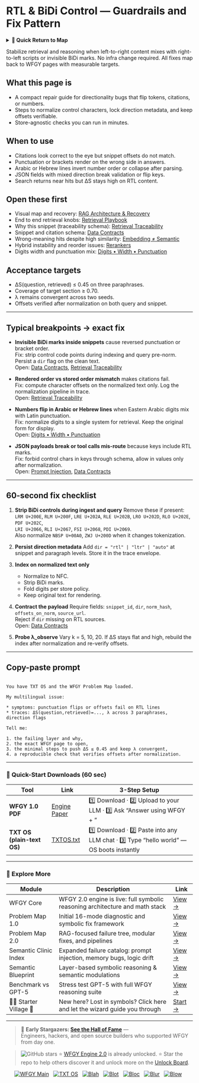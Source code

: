 # RTL & BiDi Control — Guardrails and Fix Pattern

<details>
  <summary><strong>🧭 Quick Return to Map</strong></summary>

<br>

  > You are in a sub-page of **LanguageLocale**.  
  > To reorient, go back here:  
  >
  > - [**LanguageLocale** — localization, regional settings, and context adaptation](./README.md)  
  > - [**WFGY Global Fix Map** — main Emergency Room, 300+ structured fixes](../README.md)  
  > - [**WFGY Problem Map 1.0** — 16 reproducible failure modes](../../README.md)  
  >
  > Think of this page as a desk within a ward.  
  > If you need the full triage and all prescriptions, return to the Emergency Room lobby.
</details>


Stabilize retrieval and reasoning when left-to-right content mixes with right-to-left scripts or invisible BiDi marks. No infra change required. All fixes map back to WFGY pages with measurable targets.

## What this page is
- A compact repair guide for directionality bugs that flip tokens, citations, or numbers.
- Steps to normalize control characters, lock direction metadata, and keep offsets verifiable.
- Store-agnostic checks you can run in minutes.

## When to use
- Citations look correct to the eye but snippet offsets do not match.
- Punctuation or brackets render on the wrong side in answers.
- Arabic or Hebrew lines invert number order or collapse after parsing.
- JSON fields with mixed direction break validation or flip keys.
- Search returns near hits but ΔS stays high on RTL content.

## Open these first
- Visual map and recovery: [RAG Architecture & Recovery](https://github.com/onestardao/WFGY/blob/main/ProblemMap/rag-architecture-and-recovery.md)
- End to end retrieval knobs: [Retrieval Playbook](https://github.com/onestardao/WFGY/blob/main/ProblemMap/retrieval-playbook.md)
- Why this snippet (traceability schema): [Retrieval Traceability](https://github.com/onestardao/WFGY/blob/main/ProblemMap/retrieval-traceability.md)
- Snippet and citation schema: [Data Contracts](https://github.com/onestardao/WFGY/blob/main/ProblemMap/data-contracts.md)
- Wrong-meaning hits despite high similarity: [Embedding ≠ Semantic](https://github.com/onestardao/WFGY/blob/main/ProblemMap/embedding-vs-semantic.md)
- Hybrid instability and reorder issues: [Rerankers](https://github.com/onestardao/WFGY/blob/main/ProblemMap/rerankers.md)
- Digits width and punctuation mix: [Digits • Width • Punctuation](https://github.com/onestardao/WFGY/blob/main/ProblemMap/GlobalFixMap/LanguageLocale/digits_width_punctuation.md)

## Acceptance targets
- ΔS(question, retrieved) ≤ 0.45 on three paraphrases.
- Coverage of target section ≥ 0.70.
- λ remains convergent across two seeds.
- Offsets verified after normalization on both query and snippet.

---

## Typical breakpoints → exact fix

- **Invisible BiDi marks inside snippets** cause reversed punctuation or bracket order.  
  Fix: strip control code points during indexing and query pre-norm. Persist a `dir` flag on the clean text.  
  Open: [Data Contracts](https://github.com/onestardao/WFGY/blob/main/ProblemMap/data-contracts.md), [Retrieval Traceability](https://github.com/onestardao/WFGY/blob/main/ProblemMap/retrieval-traceability.md)

- **Rendered order vs stored order mismatch** makes citations fail.  
  Fix: compute character offsets on the normalized text only. Log the normalization pipeline in trace.  
  Open: [Retrieval Traceability](https://github.com/onestardao/WFGY/blob/main/ProblemMap/retrieval-traceability.md)

- **Numbers flip in Arabic or Hebrew lines** when Eastern Arabic digits mix with Latin punctuation.  
  Fix: normalize digits to a single system for retrieval. Keep the original form for display.  
  Open: [Digits • Width • Punctuation](https://github.com/onestardao/WFGY/blob/main/ProblemMap/GlobalFixMap/LanguageLocale/digits_width_punctuation.md)

- **JSON payloads break or tool calls mis-route** because keys include RTL marks.  
  Fix: forbid control chars in keys through schema, allow in values only after normalization.  
  Open: [Prompt Injection](https://github.com/onestardao/WFGY/blob/main/ProblemMap/prompt-injection.md), [Data Contracts](https://github.com/onestardao/WFGY/blob/main/ProblemMap/data-contracts.md)

---

## 60-second fix checklist

1) **Strip BiDi controls during ingest and query**
   Remove these if present:  
   `LRM U+200E`, `RLM U+200F`, `LRE U+202A`, `RLE U+202B`, `LRO U+202D`, `RLO U+202E`, `PDF U+202C`,  
   `LRI U+2066`, `RLI U+2067`, `FSI U+2068`, `PDI U+2069`.  
   Also normalize `NBSP U+00A0`, `ZWJ U+200D` when it changes tokenization.

2) **Persist direction metadata**
   Add `dir = "rtl" | "ltr" | "auto"` at snippet and paragraph levels. Store it in the trace envelope.

3) **Index on normalized text only**
   - Normalize to NFC.  
   - Strip BiDi marks.  
   - Fold digits per store policy.  
   - Keep original text for rendering.

4) **Contract the payload**
   Require fields: `snippet_id`, `dir`, `norm_hash`, `offsets_on_norm`, `source_url`.  
   Reject if `dir` missing on RTL sources.  
   Open: [Data Contracts](https://github.com/onestardao/WFGY/blob/main/ProblemMap/data-contracts.md)

5) **Probe λ_observe**
   Vary k = 5, 10, 20. If ΔS stays flat and high, rebuild the index after normalization and re-verify offsets.

---

## Copy-paste prompt

```

You have TXT OS and the WFGY Problem Map loaded.

My multilingual issue:

* symptoms: punctuation flips or offsets fail on RTL lines
* traces: ΔS(question,retrieved)=..., λ across 3 paraphrases, direction flags

Tell me:

1. the failing layer and why,
2. the exact WFGY page to open,
3. the minimal steps to push ΔS ≤ 0.45 and keep λ convergent,
4. a reproducible check that verifies offsets after normalization.

```

---

### 🔗 Quick-Start Downloads (60 sec)

| Tool | Link | 3-Step Setup |
|------|------|--------------|
| **WFGY 1.0 PDF** | [Engine Paper](https://github.com/onestardao/WFGY/blob/main/I_am_not_lizardman/WFGY_All_Principles_Return_to_One_v1.0_PSBigBig_Public.pdf) | 1️⃣ Download · 2️⃣ Upload to your LLM · 3️⃣ Ask “Answer using WFGY + <your question>” |
| **TXT OS (plain-text OS)** | [TXTOS.txt](https://github.com/onestardao/WFGY/blob/main/OS/TXTOS.txt) | 1️⃣ Download · 2️⃣ Paste into any LLM chat · 3️⃣ Type “hello world” — OS boots instantly |

---

### 🧭 Explore More

| Module                | Description                                              | Link     |
|-----------------------|----------------------------------------------------------|----------|
| WFGY Core             | WFGY 2.0 engine is live: full symbolic reasoning architecture and math stack | [View →](https://github.com/onestardao/WFGY/tree/main/core/README.md) |
| Problem Map 1.0       | Initial 16-mode diagnostic and symbolic fix framework    | [View →](https://github.com/onestardao/WFGY/tree/main/ProblemMap/README.md) |
| Problem Map 2.0       | RAG-focused failure tree, modular fixes, and pipelines   | [View →](https://github.com/onestardao/WFGY/blob/main/ProblemMap/rag-architecture-and-recovery.md) |
| Semantic Clinic Index | Expanded failure catalog: prompt injection, memory bugs, logic drift | [View →](https://github.com/onestardao/WFGY/blob/main/ProblemMap/SemanticClinicIndex.md) |
| Semantic Blueprint    | Layer-based symbolic reasoning & semantic modulations   | [View →](https://github.com/onestardao/WFGY/tree/main/SemanticBlueprint/README.md) |
| Benchmark vs GPT-5    | Stress test GPT-5 with full WFGY reasoning suite         | [View →](https://github.com/onestardao/WFGY/tree/main/benchmarks/benchmark-vs-gpt5/README.md) |
| 🧙‍♂️ Starter Village 🏡 | New here? Lost in symbols? Click here and let the wizard guide you through | [Start →](https://github.com/onestardao/WFGY/blob/main/StarterVillage/README.md) |

---

> 👑 **Early Stargazers: [See the Hall of Fame](https://github.com/onestardao/WFGY/tree/main/stargazers)** —  
> Engineers, hackers, and open source builders who supported WFGY from day one.

> <img src="https://img.shields.io/github/stars/onestardao/WFGY?style=social" alt="GitHub stars"> ⭐ [WFGY Engine 2.0](https://github.com/onestardao/WFGY/blob/main/core/README.md) is already unlocked. ⭐ Star the repo to help others discover it and unlock more on the [Unlock Board](https://github.com/onestardao/WFGY/blob/main/STAR_UNLOCKS.md).

<div align="center">

[![WFGY Main](https://img.shields.io/badge/WFGY-Main-red?style=flat-square)](https://github.com/onestardao/WFGY)
&nbsp;
[![TXT OS](https://img.shields.io/badge/TXT%20OS-Reasoning%20OS-orange?style=flat-square)](https://github.com/onestardao/WFGY/tree/main/OS)
&nbsp;
[![Blah](https://img.shields.io/badge/Blah-Semantic%20Embed-yellow?style=flat-square)](https://github.com/onestardao/WFGY/tree/main/OS/BlahBlahBlah)
&nbsp;
[![Blot](https://img.shields.io/badge/Blot-Persona%20Core-green?style=flat-square)](https://github.com/onestardao/WFGY/tree/main/OS/BlotBlotBlot)
&nbsp;
[![Bloc](https://img.shields.io/badge/Bloc-Reasoning%20Compiler-blue?style=flat-square)](https://github.com/onestardao/WFGY/tree/main/OS/BlocBlocBloc)
&nbsp;
[![Blur](https://img.shields.io/badge/Blur-Text2Image%20Engine-navy?style=flat-square)](https://github.com/onestardao/WFGY/tree/main/OS/BlurBlurBlur)
&nbsp;
[![Blow](https://img.shields.io/badge/Blow-Game%20Logic-purple?style=flat-square)](https://github.com/onestardao/WFGY/tree/main/OS/BlowBlowBlow)
&nbsp;
</div>
